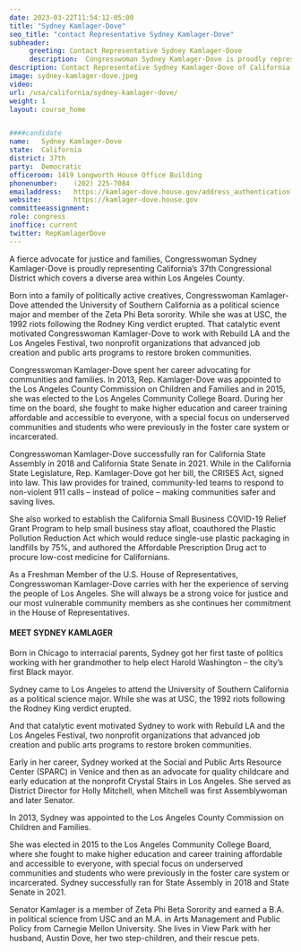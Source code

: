 ```yaml
---
date: 2023-03-22T11:54:12-05:00
title: "Sydney Kamlager-Dove"
seo_title: "contact Representative Sydney Kamlager-Dove"
subheader:
     greeting: Contact Representative Sydney Kamlager-Dove 
     description:  Congresswoman Sydney Kamlager-Dove is proudly representing California’s 37th Congressional District which covers a diverse area within Los Angeles County.
description: Contact Representative Sydney Kamlager-Dove of California. Contact information for Sydney Kamlager-Dove includes email address, phone number, and mailing address.
image: sydney-kamlager-dove.jpeg
video: 
url: /usa/california/sydney-kamlager-dove/
weight: 1
layout: course_home


####candidate
name:	Sydney Kamlager-Dove
state:	California
district: 37th
party:	Democratic
officeroom:	1419 Longworth House Office Building
phonenumber:	(202) 225-7084
emailaddress:	https://kamlager-dove.house.gov/address_authentication?form=/contact
website:		https://kamlager-dove.house.gov
committeeassignment: 
role: congress
inoffice: current
twitter: RepKamlagerDove
---
```

A fierce advocate for justice and families, Congresswoman Sydney Kamlager-Dove is proudly representing California’s 37th Congressional District which covers a diverse area within Los Angeles County.

Born into a family of politically active creatives, Congresswoman Kamlager-Dove attended the University of Southern California as a political science major and member of the Zeta Phi Beta sorority. While she was at USC, the 1992 riots following the Rodney King verdict erupted. That catalytic event motivated Congresswoman Kamlager-Dove to work with Rebuild LA and the Los Angeles Festival, two nonprofit organizations that advanced job creation and public arts programs to restore broken communities.

Congresswoman Kamlager-Dove spent her career advocating for communities and families. In 2013, Rep. Kamlager-Dove was appointed to the Los Angeles County Commission on Children and Families and in 2015, she was elected to the Los Angeles Community College Board. During her time on the board, she fought to make higher education and career training affordable and accessible to everyone, with a special focus on underserved communities and students who were previously in the foster care system or incarcerated.

Congresswoman Kamlager-Dove successfully ran for California State Assembly in 2018 and California State Senate in 2021. While in the California State Legislature, Rep. Kamlager-Dove got her bill, the CRISES Act, signed into law. This law ​​provides for trained, community-led teams to respond to non-violent 911 calls – instead of police – making communities safer and saving lives.

She also worked to establish the California Small Business COVID-19 Relief Grant Program to help small business stay afloat, coauthored the Plastic Pollution Reduction Act which would reduce single-use plastic packaging in landfills by 75%, and authored the Affordable Prescription Drug act to procure low-cost medicine for Californians.

As a Freshman Member of the U.S. House of Representatives, Congresswoman Kamlager-Dove carries with her the experience of serving the people of Los Angeles. She will always be a strong voice for justice and our most vulnerable community members as she continues her commitment in the House of Representatives.

#### MEET SYDNEY KAMLAGER

Born in Chicago to interracial parents, Sydney got her first taste of politics working with her grandmother to help elect Harold Washington – the city’s first Black mayor.

Sydney came to Los Angeles to attend the University of Southern California as a political science major. While she was at USC, the 1992 riots following the Rodney King verdict erupted.

And that catalytic event motivated Sydney to work with Rebuild LA and the Los Angeles Festival, two nonprofit organizations that advanced job creation and public arts programs to restore broken communities.

Early in her career, Sydney worked at the Social and Public Arts Resource Center (SPARC) in Venice and then as an advocate for quality childcare and early education at the nonprofit Crystal Stairs in Los Angeles. She served as District Director for Holly Mitchell, when Mitchell was first Assemblywoman and later Senator.

In 2013, Sydney was appointed to the Los Angeles County Commission on Children and Families.

She was elected in 2015 to the Los Angeles Community College Board, where she fought to make higher education and career training affordable and accessible to everyone, with special focus on underserved communities and students who were previously in the foster care system or incarcerated. Sydney successfully ran for State Assembly in 2018 and State Senate in 2021.

Senator Kamlager is a member of Zeta Phi Beta Sorority and earned a B.A. in political science from USC and an M.A. in Arts Management and Public Policy from Carnegie Mellon University. She lives in View Park with her husband, Austin Dove, her two step-children, and their rescue pets.
